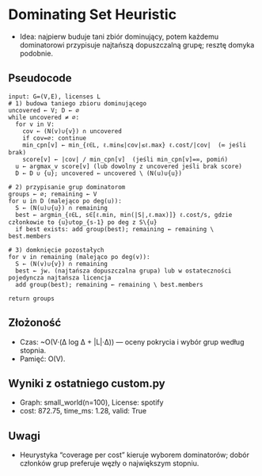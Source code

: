 # Dominating Set Heuristic

- Idea: najpierw buduje tani zbiór dominujący, potem każdemu dominatorowi przypisuje najtańszą dopuszczalną grupę; resztę domyka podobnie.

## Pseudocode
```
input: G=(V,E), licenses L
# 1) budowa taniego zbioru dominującego
uncovered ← V; D ← ∅
while uncovered ≠ ∅:
  for v in V:
    cov ← (N(v)∪{v}) ∩ uncovered
    if cov=∅: continue
    min_cpn[v] ← min_{ℓ∈L, ℓ.min≤|cov|≤ℓ.max} ℓ.cost/|cov|  (∞ jeśli brak)
    score[v] ← |cov| / min_cpn[v]  (jeśli min_cpn[v]=∞, pomiń)
  u ← argmax_v score[v] (lub dowolny z uncovered jeśli brak score)
  D ← D ∪ {u}; uncovered ← uncovered \ (N(u)∪{u})

# 2) przypisanie grup dominatorom
groups ← ∅; remaining ← V
for u in D (malejąco po deg(u)):
  S ← (N(u)∪{u}) ∩ remaining
  best ← argmin_{ℓ∈L, s∈[ℓ.min, min(|S|,ℓ.max)]} ℓ.cost/s, gdzie członkowie to {u}∪top_{s-1} po deg z S\{u}
  if best exists: add group(best); remaining ← remaining \ best.members

# 3) domknięcie pozostałych
for v in remaining (malejąco po deg(v)):
  S ← (N(v)∪{v}) ∩ remaining
  best ← jw. (najtańsza dopuszczalna grupa) lub w ostateczności pojedyncza najtańsza licencja
  add group(best); remaining ← remaining \ best.members

return groups
```

## Złożoność
- Czas: ~O(V·(Δ log Δ + |L|·Δ)) — oceny pokrycia i wybór grup według stopnia.
- Pamięć: O(V).

## Wyniki z ostatniego custom.py
- Graph: small_world(n=100), License: spotify
- cost: 872.75, time_ms: 1.28, valid: True

## Uwagi
- Heurystyka “coverage per cost” kieruje wyborem dominatorów; dobór członków grup preferuje węzły o największym stopniu.
